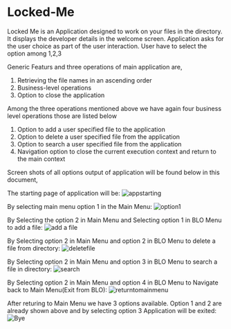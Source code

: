 # Locked-Me
Locked Me is an Application designed to work on your files in the directory. 
It displays the developer details in the welcome screen.
Application asks for the user choice as part of the user interaction. 
User have to select the option among 1,2,3

Generic Featurs and three operations of main application are, 
1. Retrieving the file names in an ascending order
2. Business-level operations
3. Option to close the application

Among the three operations mentioned above we have again four business level operations those are listed below
1. Option to add a user specified file to the application
2. Option to delete a user specified file from the application
3. Option to search a user specified file from the application
4. Navigation option to close the current execution context and return to the main context

Screen shots of all options output of application will be found below in this document,


The starting page of application will be:
![appstarting](https://user-images.githubusercontent.com/59723251/100117993-68eb6d00-2e9b-11eb-8296-2e93ffa96be2.png)


By selecting main menu option 1 in the Main Menu:
![option1](https://user-images.githubusercontent.com/59723251/100118433-da2b2000-2e9b-11eb-89b4-3c8eb7816dfd.png)


By Selecting the option 2 in Main Menu and Selecting option 1 in BLO Menu to add a file:
![add a file](https://user-images.githubusercontent.com/59723251/100119076-7b19db00-2e9c-11eb-8da9-679a73c1fe7f.png)


By Selecting option 2 in Main Menu and option 2 in BLO Menu to delete a file from directory:
![deletefile](https://user-images.githubusercontent.com/59723251/100119258-ac92a680-2e9c-11eb-885b-afd7d21d24e7.png)


By Selecting option 2 in Main Menu and option 3 in BLO Menu to search a file in directory:
![search](https://user-images.githubusercontent.com/59723251/100119349-c7fdb180-2e9c-11eb-8682-5680b09995aa.png)


By Selecting option 2 in Main Menu and option 4 in BLO Menu to Navigate back to Main Menu(Exit from BLO):
![returntomainmenu](https://user-images.githubusercontent.com/59723251/100119749-3773a100-2e9d-11eb-85c3-5ca42dfe4c03.png)


After returing to Main Menu we have 3 options available. 
Option 1 and 2 are already shown above and by selecting option 3 Application will be exited:
![Bye](https://user-images.githubusercontent.com/59723251/100119977-77d31f00-2e9d-11eb-8e0c-2d99d4df333e.png)








